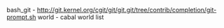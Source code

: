 bash_git - http://git.kernel.org/cgit/git/git.git/tree/contrib/completion/git-prompt.sh
world - cabal world list
